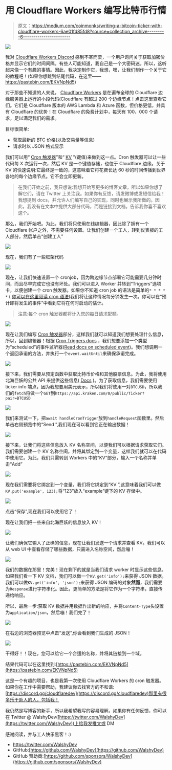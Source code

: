 # 用 Cloudflare Workers 编写比特币行情

> 原文：<https://medium.com/coinmonks/writing-a-bitcoin-ticker-with-cloudflare-workers-6ae01fd85fd8?source=collection_archive---------6----------------------->

![](img/76e1dff13eb4eeb46b05913df55ae235.png)

我对 [Cloudflare Workers Discord](https://discord.gg/cloudflaredev) 感到不寒而栗，一个用户询问关于获取加密价格并显示它们的时间间隔。有些人可能知道，我自己是一个大密码迷，所以，这听起来像一个有趣的事情。因此，我决定制作它，我想，嘿，让我们制作一个关于它的教程吧！(如果你想跳到结尾代码，在这里——https://pastebin.com/EKVNpNd5)

对于那些不知道的人来说， [Cloudflare Workers](https://workers.dev) 是在遍布全球的 Cloudflare 边缘服务器上运行的小段代码(Cloudflare 有超过 200 个边缘节点！点击这里查看它们。它们是 Cloudflare 版本的 AWS Lambda 和 Azure 函数，但价格更低，并具有 Cloudflare 的优势！在 Cloudflare 的免费计划中，每天有 100，000 个请求，足以满足我们的需求。

目标很简单:

*   获取最新的 BTC 价格(以及交易量等信息)
*   请求时以 JSON 格式显示

我们可以用“ [Cron 触发器](https://developers.cloudflare.com/workers/platform/cron-triggers)”和“ [KV](https://developers.cloudflare.com/workers/runtime-apis/kv) ”(键值)来做到这一点。Cron 触发器可以让一些代码每 X 次运行一次，然后 KV 是一个键值存储，也位于 Cloudflare 边缘。关于 KV 的快速说明:它最终是一致的，这意味着它将花费长达 60 秒的时间传播到世界各地的每个边缘节点。它不会立即更新。

> 在我们开始之前，我只想说:我想开始写更多的博客文章，所以如果你想了解它们，请在 Twitter 上关注我。如果你有反馈，请发微博或发短信给我！我想提到 docs，并允许人们编写自己的实现，同时也展示我所做的。因此，我没有在文本中提供大部分代码，而是链接到文档。告诉我你喜不喜欢这个。

那么，我们开始吧。为此，我们将只使用在线编辑器，因此除了拥有一个 Cloudflare 帐户之外，不需要任何设置。让我们创建一个工人，转到仪表板的工人部分，然后单击“创建工人”

![](img/6a5bd6abd0f13dc6f3748e4bcd37cc85.png)

现在，我们有了一些框架代码

![](img/f3146a322efe1b5f5b14b8ac69fc64c0.png)

现在，让我们快速设置一个 cronjob，因为跨边缘节点部署它可能需要几分钟时间，而且尽早完成它也没有坏处。我们可以进入 Worker 并转到“Triggers”选项卡，以便创建一个 cron 触发器。如果你不知道 cron job 的语法是简单的`* * * * *` ( [你可以在这里阅读 cron 语法](https://developers.cloudflare.com/workers/platform/cron-triggers))我们将让这种情况每分钟发生一次。你可以在“预计即将发生的事件”中看到它将在何时启动的估计。

> 注意:每个 cron 触发器都将计入您的每日请求配额。

![](img/70e9c811ede081fdb7bdad12bd4fe29e.png)

现在让我们编写 [Cron 触发器](https://developers.cloudflare.com/workers/platform/cron-triggers)部分，这样我们就可以知道我们想要处理什么信息，所以，回到编辑器！根据 [Cron Triggers docs](https://developers.cloudflare.com/workers/platform/cron-triggers) ，我们想要添加一个类型为“scheduled”的事件监听器([Read docs on scheduled event](https://developers.cloudflare.com/workers/runtime-apis/scheduled-event))。我们想调用一个返回承诺的方法，并执行一个`event.waitUntil`来确保承诺完成。

![](img/8ffbce160624b4888506923b2b048f6b.png)

接下来，我们需要从预定函数中获取比特币价格和其他股票信息。为此，我将使用北海巨妖的公共 API 来提供这些信息( [Docs](https://www.kraken.com/en-gb/features/api) )。为了获取信息，我们需要使用 ticker info 端点，因为我想要用美元表示，所以我们将使用一对`BTCUSD`，所以我们的`fetch`将做一个`GET`到`https://api.kraken.com/0/public/Ticker?pair=BTCUSD`

![](img/667d44ad9a8b838e5ade92ab1fba93bf.png)

我们来测试一下，把`await handleCronTrigger`放到`handleRequest`函数里。然后单击右侧预览中的“Send ”,我们现在可以看到它正在输出数据！

![](img/6b79f3d5bfd7f6b898146a6e3d33a4c5.png)

接下来，让我们将这些信息放入 KV 名称空间，以便我们可以根据请求获取它们。我们需要创建一个 KV 名称空间，并将其绑定到一个变量，这样我们就可以在代码中使用它。为此，我们只需转到 Workers 中的“KV”部分，输入一个名称并单击“Add”

![](img/e6f15fe152ddb0343b2cffb861fa968b.png)

现在我们需要将它绑定到一个变量，我们将它绑定到“KV ”,这意味着我们可以做`KV.put('example', 123);`将“123”放入“example”键下的 KV 存储中。

![](img/5242c4103274905f7f882d46c2f3d5d6.png)

点击“保存”,现在我们可以使用它了！

现在让我们把一些来自北海巨妖的信息放入 KV！

![](img/19c0833a26f988dbad0a8de58bc60ad7.png)

让我们确保它输入了正确的信息，现在让我们发送一个请求并查看 KV。我们可以从 web UI 中查看存储了哪些数据，只需进入名称空间，然后嘣！

![](img/b97b3da0731d623ba0195a145e3fc9b9.png)

我们的数据在那里！完美！现在剩下的就是当我们请求 worker 时显示这些信息。如果我们看一下 KV 文档，我们可以做一个`KV.get('info');`来获得 JSON 数据。我们可以做`KV.get('info', 'json');`来获得 JSON 编码的对象**然而**，我们需要为`Response`进行字符串化。因此，更简单的方法是将它作为一个字符串，直接传递给响应。

所以，最后一步:获取 KV 数据并用数据作出新的响应，并将`Content-Type`头设置为`application/json`，然后嘣！我们完了！

![](img/b635b58062647031bfe4f57e86fe44f3.png)

在右边的浏览器预览中点击“发送”,你会看到我们生成的 JSON！

![](img/e1ccdf409e68fdf6f6468d3bce3083d4.png)

干得好！！现在，您可以给它一个合适的名称，并将其链接到一个域。

结果代码可以在这里找到:[https://pastebin.com/EKVNpNd5](https://pastebin.com/EKVNpNd5)

这是一个有趣的项目，也是我第一次使用 Cloudflare Workers 的 cron 触发器。如果你在工作中需要帮助，我建议你去找官方的不和谐:[https://discord.gg/cloudflaredev](https://discord.gg/cloudflaredev)那里有很多乐于助人的人，包括我！

我仍然是写博客的新手，所以我希望我写的容易理解。如果你有任何反馈，你可以在 Twitter @ WalshyDev([https://twitter.com/WalshyDev](https://twitter.com/WalshyDev))上给我发推文或 DM

感谢阅读，并与工人快乐黑客！:)

*   https://twitter.com/WalshyDev
*   GitHub:[https://github.com/WalshyDev](https://github.com/WalshyDev)
*   GitHub 赞助商:[https://github.com/sponsors/WalshyDev](https://github.com/sponsors/WalshyDev)